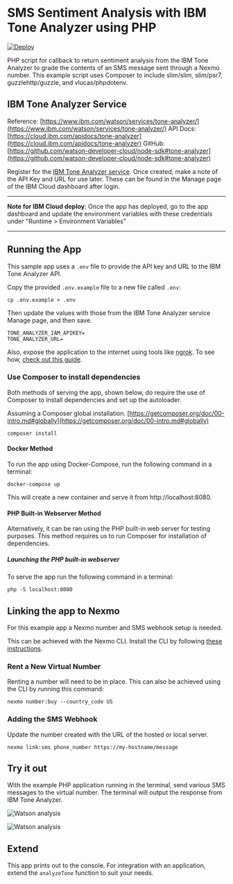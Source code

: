 # SMS Sentiment Analysis with IBM Tone Analyzer using PHP

[![Deploy](https://www.herokucdn.com/deploy/button.svg)](https://nexmo.dev/sms-ibm-sentiment-php-heroku)

PHP script for callback to return sentiment analysis from the IBM Tone Analyzer to grade the contents of an SMS message sent through a Nexmo number. This example script uses Composer to include slim/slim, slim/psr7, guzzlehttp/guzzle, and vlucas/phpdotenv.

## IBM Tone Analyzer Service

Reference: [https://www.ibm.com/watson/services/tone-analyzer/](https://www.ibm.com/watson/services/tone-analyzer/)
API Docs: [https://cloud.ibm.com/apidocs/tone-analyzer](https://cloud.ibm.com/apidocs/tone-analyzer)
GitHub: [https://github.com/watson-developer-cloud/node-sdk#tone-analyzer](https://github.com/watson-developer-cloud/node-sdk#tone-analyzer)

Register for the [IBM Tone Analyzer service](https://console.bluemix.net/catalog/services/tone-analyzer). Once created, make a note of the API Key and URL for use later. These can be found in the Manage page of the IBM Cloud dashboard after login.

---

**Note for IBM Cloud deploy**: Once the app has deployed, go to the app dashboard and update the environment variables with these credentials under "Runtime > Environment Variables"

---

## Running the App

This sample app uses a `.env` file to provide the API key and URL to the IBM Tone Analyzer API.

Copy the provided `.env.example` file to a new file called `.env`:

```
cp .env.example > .env
```

Then update the values with those from the IBM Tone Analyzer service Manage page, and then save.

```
TONE_ANALYZER_IAM_APIKEY=
TONE_ANALYZER_URL=
```

Also, expose the application to the internet using tools like [ngrok](https://ngrok.com/). To see how, [check out this guide](https://www.nexmo.com/blog/2017/07/04/local-development-nexmo-ngrok-tunnel-dr/).

### Use Composer to install dependencies

Both methods of serving the app, shown below, do require the use of Composer to install dependencies and set up the autoloader.

Assuming a Composer global installation. [https://getcomposer.org/doc/00-intro.md#globally](https://getcomposer.org/doc/00-intro.md#globally)

```
composer install
```

#### Docker Method

To run the app using Docker-Compose, run the following command in a terminal:

```
docker-compose up
```

This will create a new container and serve it from http://localhost:8080.

#### PHP Built-in Webserver Method

Alternatively, it can be ran using the PHP built-in web server for testing purposes. This method requires us to run Composer for installation of dependencies.

##### Launching the PHP built-in webserver

To serve the app run the following command in a terminal:

```
php -S localhost:8080
```

## Linking the app to Nexmo

For this example app a Nexmo number and SMS webhook setup is needed.

This can be achieved with the Nexmo CLI. Install the CLI by following [these instructions](https://github.com/Nexmo/nexmo-cli#installation).

### Rent a New Virtual Number

Renting a number will need to be in place. This can also be achieved using the CLI by running this command:

```
nexmo number:buy --country_code US
```

### Adding the SMS Webhook

Update the number created with the URL of the hosted or local server.

```
nexmo link:sms phone_number https://my-hostname/message
```

## Try it out

With the example PHP application running in the terminal, send various SMS messages to the virtual number.  The terminal will output the response from IBM Tone Analyzer.

![Watson analysis](https://github.com/nexmo-community/sms-sentiment-watson/blob/master/sms.png?raw=true)

![Watson analysis](https://github.com/nexmo-community/sms-sentiment-watson/blob/master/emotion-analysis.png?raw=true)

## Extend
This app prints out to the console. For integration with an application, extend the `analyzeTone` function to suit your needs.
